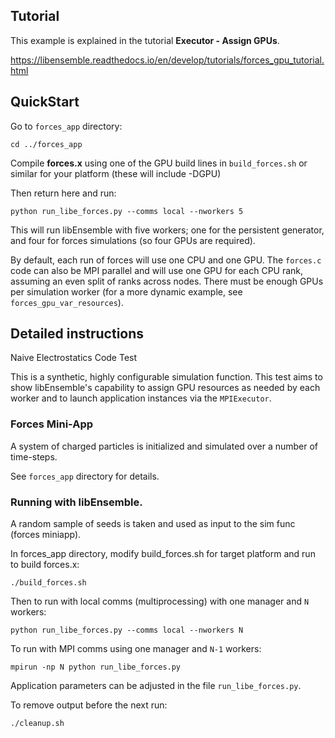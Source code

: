 ## Tutorial

This example is explained in the tutorial **Executor - Assign GPUs**.

https://libensemble.readthedocs.io/en/develop/tutorials/forces_gpu_tutorial.html

## QuickStart

Go to `forces_app` directory:

    cd ../forces_app

Compile **forces.x** using one of the GPU build lines in `build_forces.sh` or similar
for your platform (these will include -DGPU)

Then return here and run:

    python run_libe_forces.py --comms local --nworkers 5

This will run libEnsemble with five workers; one for the persistent generator, and
four for forces simulations (so four GPUs are required).

By default, each run of forces will use one CPU and one GPU. The `forces.c` code can also
be MPI parallel and will use one GPU for each CPU rank, assuming an even split of ranks
across nodes. There must be enough GPUs per simulation worker (for a more dynamic example,
see `forces_gpu_var_resources`).

## Detailed instructions

Naive Electrostatics Code Test

This is a synthetic, highly configurable simulation function. This test aims
to show libEnsemble's capability to assign GPU resources as needed by each
worker and to launch application instances via the `MPIExecutor`.

### Forces Mini-App

A system of charged particles is initialized and simulated over a number of time-steps.

See `forces_app` directory for details.

### Running with libEnsemble.

A random sample of seeds is taken and used as input to the sim func (forces miniapp).

In forces_app directory, modify build_forces.sh for target platform and run to
build forces.x:

    ./build_forces.sh

Then to run with local comms (multiprocessing) with one manager and `N` workers:

    python run_libe_forces.py --comms local --nworkers N

To run with MPI comms using one manager and `N-1` workers:

    mpirun -np N python run_libe_forces.py

Application parameters can be adjusted in the file `run_libe_forces.py`.

To remove output before the next run:

    ./cleanup.sh
